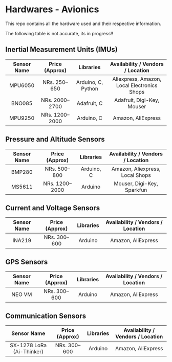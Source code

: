 # Hardwares - Avionics

This repo contains all the hardware used and their respective information.

The following table is not accurate, its in progress!! 

## Inertial Measurement Units (IMUs)

| Sensor Name | Price (Approx) | Libraries | Availability / Vendors / Location |
|:-----------:|:--------------:|:---------:|:---------------------------------:|
| MPU6050 | NRs. 250–650 | Arduino, C, Python | Aliexpress, Amazon, Local Electronics Shops |
| BNO085 | NRs. 2000–2700 | Adafruit, C | Adafruit, Digi-Key, Mouser |
| MPU9250 | NRs. 1200–2000 | Arduino, C | Amazon, AliExpress |

## Pressure and Altitude Sensors

| Sensor Name | Price (Approx) | Libraries | Availability / Vendors / Location |
|:-----------:|:--------------:|:---------:|:---------------------------------:|
| BMP280 | NRs. 500–800 | Arduino, C | Amazon, Aliexpress, Local Shops |
| MS5611 | NRs. 1200–2000 | Arduino | Mouser, Digi-Key, Sparkfun |

## Current and Voltage Sensors

| Sensor Name | Price (Approx) | Libraries | Availability / Vendors / Location |
|:-----------:|:--------------:|:---------:|:---------------------------------:|
| INA219 | NRs. 300–600 | Arduino | Amazon, AliExpress |

## GPS Sensors

| Sensor Name | Price (Approx) | Libraries | Availability / Vendors / Location |
|:-----------:|:--------------:|:---------:|:---------------------------------:|
| NEO VM | NRs. 300–600 | Arduino | Amazon, AliExpress |

## Communication Sensors

| Sensor Name | Price (Approx) | Libraries | Availability / Vendors / Location |
|:-----------:|:--------------:|:---------:|:---------------------------------:|
| SX-1278 LoRa (Ai-Thinker) | NRs. 300–600 | Arduino | Amazon, AliExpress |
